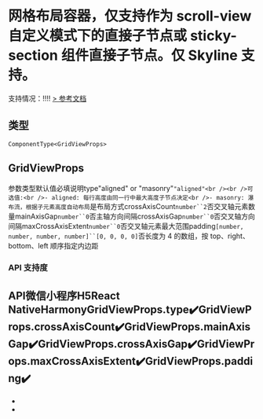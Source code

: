 # 网格布局容器，仅支持作为 scroll-view 自定义模式下的直接子节点或 sticky-section 组件直接子节点。仅 Skyline 支持。
支持情况：!!!!
[> 参考文档
](https://developers.weixin.qq.com/miniprogram/dev/component/grid-view.html)
## 类型[​](grid-view.html#类型)
```tsx
ComponentType<GridViewProps>
```

## GridViewProps[​](grid-view.html#gridviewprops)
参数类型默认值必填说明type"aligned" or "masonry"`"aligned"<br /><br />可选值:<br />- aligned: 每行高度由同一行中最大高度子节点决定<br />- masonry: 瀑布流，根据子元素高度自动布局`是布局方式crossAxisCount`number``2`否交叉轴元素数量mainAxisGap`number``0`否主轴方向间隔crossAxisGap`number``0`否交叉轴方向间隔maxCrossAxisExtent`number``0`否交叉轴元素最大范围padding`[number, number, number, number]``[0, 0, 0, 0]`否长度为 4 的数组，按 top、right、bottom、left 顺序指定内边距
### API 支持度[​](grid-view.html#api-支持度)
API微信小程序H5React NativeHarmonyGridViewProps.type✔️GridViewProps.crossAxisCount✔️GridViewProps.mainAxisGap✔️GridViewProps.crossAxisGap✔️GridViewProps.maxCrossAxisExtent✔️GridViewProps.padding✔️
- 
- 

-
